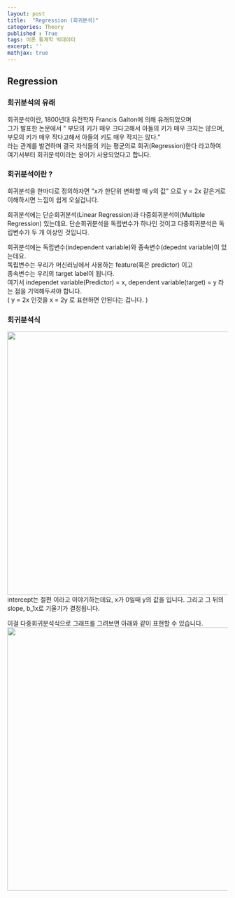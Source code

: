 ```yaml
---
layout: post
title:  "Regression (회귀분석)"
categories: Theory
published : True
tags: 이론 통계학 빅데이터 
excerpt: ''
mathjax: true
---
```


## Regression
  

### 회귀분석의 유래
회귀분석이란, 1800년대 유전학자 Francis Galton에 의해 유래되었으며  
그가 발표한 논문에서 " 부모의 키가 매우 크다고해서 아들의 키가 매우 크지는 않으며, 부모의 키가 매우 작다고해서 아들의 키도 매우 작지는 않다."  
라는 관계를 발견하며 결국 자식들의 키는 평균의로 회귀(Regression)한다 라고하여 여기서부터 회귀분석이라는 용어가 사용되었다고 합니다.  
  
  
### 회귀분석이란 ?
회귀분석을 한마디로 정의하자면 "x가 한단위 변화할 때 y의 값" 으로 y = 2x 같은거로 이해하시면 느낌이 쉽게 오실겁니다.  
  
회귀분석에는 단순회귀분석(Linear Regression)과 다중회귀분석이(Multiple Regression) 있는데요.
단순회귀분석을 독립변수가 하나인 것이고 
다중회귀분석은 독립변수가 두 개 이상인 것입니다.  
  
회귀분석에는 독립변수(independent variable)와 종속변수(depednt variable)이 있는데요.  
독립변수는 우리가 머신러닝에서 사용하는 feature(혹은 predictor) 이고  
종속변수는 우리의 target label이 됩니다.  
여기서 independet variable(Predictor) = x, dependent variable(target) = y 라는 점을 기억해두셔야 합니다.  
( y = 2x 인것을 x = 2y 로 표현하면 안된다는 겁니다. )



### 회귀분석식
<img src ="이미지1" width = 600>
intercept는 절편 이라고 이야기하는데요, x가 0일때 y의 값을 입니다.  
그리고 그 뒤의 slope, b_1x로 기울기가 결정됩니다.  

이걸 다중회귀분석식으로 그래프를 그려보면 아래와 같이 표현할 수 있습니다.
<img src ="이미지2" width = 600>
